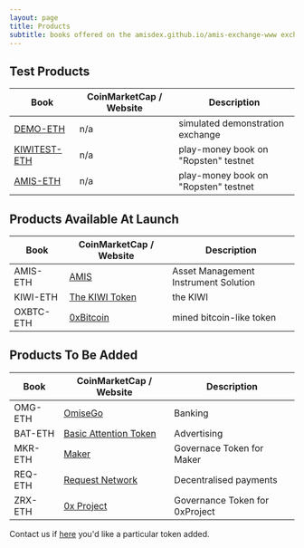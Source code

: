 ```yaml
---
layout: page
title: Products
subtitle: books offered on the amisdex.github.io/amis-exchange-www exchange
---
```


## Test Products

|Book|CoinMarketCap / Website|Description|
|------|----|----|
|[DEMO-ETH](http://amisdex.github.io/amis-exchange-www/exchange/?pairId=DEMO-ETH&vu=1)|n/a|simulated demonstration exchange|
|[KIWITEST-ETH](http://amisdex.github.io/amis-exchange-www/exchange/?pairId=KIWITEST-ETH)|n/a|play-money book on "Ropsten" testnet|
|[AMIS-ETH](http://amisdex.github.io/amis-exchange-www/exchange/?pairId=AMIS-ETH)|n/a|play-money book on "Ropsten" testnet|

## Products Available At Launch

|Book|CoinMarketCap / Website|Description|
|------|----|----|
|AMIS-ETH|[AMIS](https://github.com/amisolution/ERC20-AMIS/)|Asset Management Instrument Solution|
|KIWI-ETH|[The KIWI Token](https://thekiwi.online/)|the KIWI|
|OXBTC-ETH|[0xBitcoin](http://0xbitcoin.org/)|mined bitcoin-like token|

## Products To Be Added

|Book|CoinMarketCap / Website|Description|
|------|----|----|
|OMG-ETH|[OmiseGo](https://coinmarketcap.com/assets/omisego/)|Banking|
|BAT-ETH|[Basic Attention Token](https://coinmarketcap.com/currencies/basic-attention-token/)|Advertising|
|MKR-ETH|[Maker](https://coinmarketcap.com/currencies/maker/)|Governace Token for Maker|
|REQ-ETH|[Request Network](https://coinmarketcap.com/currencies/request-network/)|Decentralised payments|
|ZRX-ETH|[0x Project](https://coinmarketcap.com/currencies/0x/)|Governance Token for 0xProject|

Contact us if [here](/help/listing-a-token/) you'd like a particular token added.
